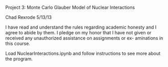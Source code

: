 Project 3: Monte Carlo Glauber Model of Nuclear Interactions

Chad Rexrode
5/13/13


I have read and understand the rules regarding academic honesty and I agree to abide by them.
I pledge on my honor that I have not given or received any unauthorized assistance on assignments or ex-
aminations in this course.

Load NuclearInteractions.ipynb and follow instructions to see more about the program.
